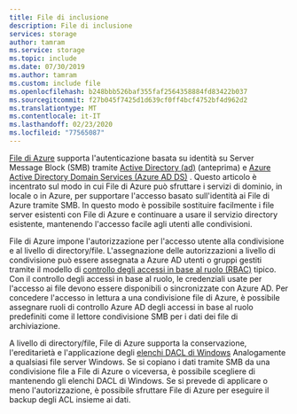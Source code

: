 ```yaml
---
title: File di inclusione
description: File di inclusione
services: storage
author: tamram
ms.service: storage
ms.topic: include
ms.date: 07/30/2019
ms.author: tamram
ms.custom: include file
ms.openlocfilehash: b248bbb526baf355faf2564358884fd83422b037
ms.sourcegitcommit: f27b045f7425d1d639cf0ff4bcf4752bf4d962d2
ms.translationtype: MT
ms.contentlocale: it-IT
ms.lasthandoff: 02/23/2020
ms.locfileid: "77565087"
---
```

[File di Azure](../articles/storage/files/storage-files-introduction.md) supporta l'autenticazione basata su identità su Server Message Block (SMB) tramite [Active Directory (ad)](https://docs.microsoft.com/windows-server/identity/ad-ds/get-started/virtual-dc/active-directory-domain-services-overview) (anteprima) e [Azure Active Directory Domain Services (Azure AD DS)](../articles/active-directory-domain-services/overview.md) . Questo articolo è incentrato sul modo in cui File di Azure può sfruttare i servizi di dominio, in locale o in Azure, per supportare l'accesso basato sull'identità ai File di Azure tramite SMB. In questo modo è possibile sostituire facilmente i file server esistenti con File di Azure e continuare a usare il servizio directory esistente, mantenendo l'accesso facile agli utenti alle condivisioni. 

File di Azure impone l'autorizzazione per l'accesso utente alla condivisione e al livello di directory/file. L'assegnazione delle autorizzazioni a livello di condivisione può essere assegnata a Azure AD utenti o gruppi gestiti tramite il modello di [controllo degli accessi in base al ruolo (RBAC)](../articles/role-based-access-control/overview.md) tipico. Con il controllo degli accessi in base al ruolo, le credenziali usate per l'accesso ai file devono essere disponibili o sincronizzate con Azure AD. Per concedere l'accesso in lettura a una condivisione file di Azure, è possibile assegnare ruoli di controllo Azure AD degli accessi in base al ruolo predefiniti come il lettore condivisione SMB per i dati dei file di archiviazione.

A livello di directory/file, File di Azure supporta la conservazione, l'ereditarietà e l'applicazione degli [elenchi DACL di Windows](https://docs.microsoft.com/windows/win32/secauthz/access-control-lists) Analogamente a qualsiasi file server Windows. Se si copiano i dati tramite SMB da una condivisione file a File di Azure o viceversa, è possibile scegliere di mantenendo gli elenchi DACL di Windows. Se si prevede di applicare o meno l'autorizzazione, è possibile sfruttare File di Azure per eseguire il backup degli ACL insieme ai dati. 
